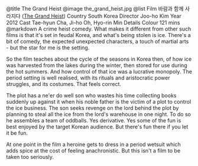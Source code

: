 @title		The Grand Heist
@image		the_grand_heist.jpg
@list
Film		&#48148;&#46988;&#44284; &#54632;&#44760; &#49324;&#46972;&#51648;&#45796; ([The Grand Heist](https://www.imdb.com/title/tt2448584/))
Country		South Korea
Director		Joo-ho Kim
Year		2012
Cast		Tae-hyun Cha, Ji-ho Oh, Hyo-rin Min
Details		Colour 121 mins
@markdown
A crime heist comedy.  What makes it different from other such films is that it's
set in feudal Korea, and what's being stolen is ice.  There's a bit of comedy, the
expected unexpected characters, a touch of martial arts - but the star for me is
the setting.

So the film teaches about the cycle of the seasons in Korea then, of how ice
was harvested from the lakes during the winter, then stored for use during
the hot summers.  And how control of that ice was a lucrative monopoly.
The period setting is well realised, with its rituals and aristocratic
power struggles, and its costumes.  That feels correct.

The plot has a ne'er do well son who wastes his time collecting books
suddenly up against it when his noble father is the victim of a plot
to control the ice business.  The son seeks revenge on the lord behind
the plot by planning to steal all the ice from the lord's warehouse in
one night.  To do so he assembles a team of oddballs.  Yes derivative.
Yes some of the fun is best enjoyed by the target Korean audience.
But there's fun there if you let it be fun.

At one point in the film a heroine gets to dress in a period wetsuit which
adds spice at the cost of feeling anachronistic.  But this isn't a film to
be taken too seriously.
